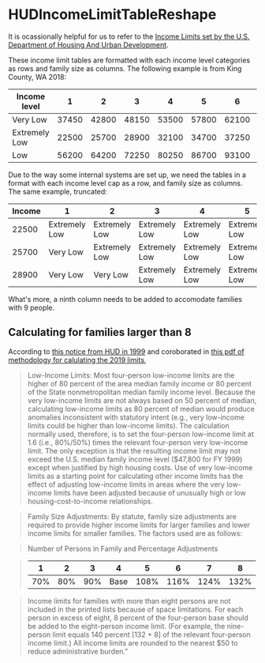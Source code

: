 # HUDIncomeLimitTableReshape

It is ocassionally helpful for us to refer to the [Income Limits set by the U.S. Department of Housing And Urban Development](https://www.huduser.gov/portal/datasets/il.html). 

These income limit tables are formatted with each income level categories as rows and family size as columns. The following example is from King County, WA 2018:

|  Income level  |   1   |   2   |   3   |   4   |   5   |   6   |   7   |   8   |
|----------------|-------|-------|-------|-------|-------|-------|-------|-------|
| Very Low       | 37450 | 42800 | 48150 | 53500 | 57800 | 62100 | 66350 | 70650 |
| Extremely Low  | 22500 | 25700 | 28900 | 32100 | 34700 | 37250 | 39850 | 42400 |
| Low            | 56200 | 64200 | 72250 | 80250 | 86700 | 93100 | 99550 | 105950|


Due to the way some internal systems are set up, we need the tables in a format with each income level cap as a row, and family size as columns. The same example, truncated: 

|  Income  |       1       |       2       |       3       |       4       |       5       |       6       |       7       |       8       |
|----------|---------------|---------------|---------------|---------------|---------------|---------------|---------------|---------------|
|  22500   | Extremely Low | Extremely Low | Extremely Low | Extremely Low | Extremely Low | Extremely Low | Extremely Low | Extremely Low | Extremely Low |
|  25700   |  Very Low     | Extremely Low | Extremely Low | Extremely Low | Extremely Low | Extremely Low | Extremely Low | Extremely Low | Extremely Low |
|  28900   |  Very Low     |  Very Low     | Extremely Low | Extremely Low | Extremely Low | Extremely Low | Extremely Low | Extremely Low | Extremely Low |

What's more, a ninth column needs to be added to accomodate families with 9 people. 


## Calculating for families larger than 8
According to [this notice from HUD in 1999](https://www.huduser.gov/portal/datasets/il/fmr99/sect82.html) and coroborated in [this pdf of methodology for calulating the 2019 limits](https://www.huduser.gov/portal/datasets/il/il19/IncomeLimitsMethodology-FY19.pdf), 

>Low-Income Limits:
>Most four-person low-income limits are the higher of 80 percent of the area median family income or 80 percent of the State nonmetropolitan median family income level. Because the very low-income limits are not always based on 50 percent of median, calculating low-income limits as 80 percent of median would produce anomalies inconsistent with statutory intent (e.g., very low-income limits could be higher than low-income limits). The calculation normally used, therefore, is to set the four-person low-income limit at 1.6 (i.e., 80%/50%) times the relevant four-person very low-income limit. The only exception is that the resulting income limit may not exceed the U.S. median family income level ($47,800 for FY 1999) except when justified by high housing costs. Use of very low-income limits as a starting point for calculating other income limits has the effect of adjusting low-income limits in areas where the very low-income limits have been adjusted because of unusually high or low housing-cost-to-income relationships.

>Family Size Adjustments:
>By statute, family size adjustments are required to provide higher income limits for larger families and lower income limits for smaller families. The factors used are as follows:

>Number of Persons in Family and Percentage Adjustments

>|   1   |   2   |   3   |   4   |   5   |   6   |   7   |   8   |  
>|-------|-------|-------|-------|-------|-------|-------|-------|
>|  70%  |  80%  |  90%  |  Base |  108% |  116% |  124% |  132% |

>Income limits for families with more than eight persons are not included in the printed lists because of space limitations. For each person in excess of eight, 8 percent of the four-person base should be added to the eight-person income limit. (For example, the nine-person limit equals 140 percent [132 + 8] of the relevant four-person income limit.) All income limits are rounded to the nearest $50 to reduce administrative burden."
